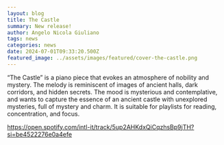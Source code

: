 ```yaml
---
layout: blog
title: The Castle
summary: New release!
author: Angelo Nicola Giuliano
tags: news
categories: news
date: 2024-07-01T09:33:20.500Z
featured_image: ../assets/images/featured/cover-the-castle.png
---
```



<!--StartFragment-->

“The Castle” is a piano piece that evokes an atmosphere of nobility and mystery. The melody is reminiscent of images of ancient halls, dark corridors, and hidden secrets. The mood is mysterious and contemplative, and wants to capture the essence of an ancient castle with unexplored mysteries, full of mystery and charm. It is suitable for playlists for reading, concentration, and focus.

https://open.spotify.com/intl-it/track/5up2AHKdxQiCqzhsBp9jTH?si=be4522276e0a4efe





<!--EndFragment-->